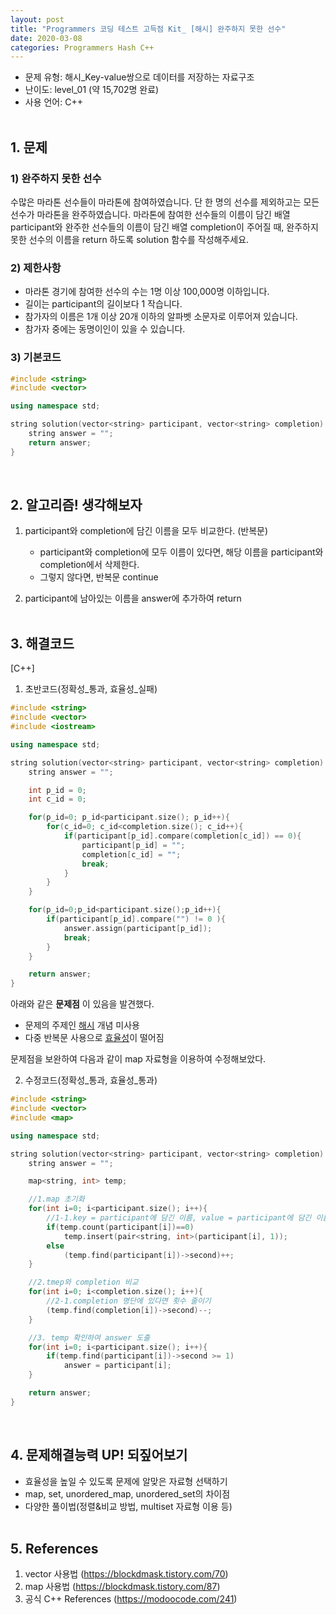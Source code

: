 ```yaml
---
layout: post
title: "Programmers 코딩 테스트 고득점 Kit_ [해시] 완주하지 못한 선수"
date: 2020-03-08
categories: Programmers Hash C++
---
```


- 문제 유형: 해시_Key-value쌍으로 데이터를 저장하는 자료구조
- 난이도: level_01 (약 15,702명 완료)
- 사용 언어: C++ <br/><br/>

## 1. 문제
### 1) 완주하지 못한 선수   
수많은 마라톤 선수들이 마라톤에 참여하였습니다. 단 한 명의 선수를 제외하고는 모든 선수가 마라톤을 완주하였습니다. 마라톤에 참여한 선수들의 이름이 담긴 배열 participant와 완주한 선수들의 이름이 담긴 배열 completion이 주어질 때, 완주하지 못한 선수의 이름을 return 하도록 solution 함수를 작성해주세요.<br/>

### 2) 제한사항   
- 마라톤 경기에 참여한 선수의 수는 1명 이상 100,000명 이하입니다.<br/>
- 길이는 participant의 길이보다 1 작습니다.<br/>
- 참가자의 이름은 1개 이상 20개 이하의 알파벳 소문자로 이루어져 있습니다.<br/>
- 참가자 중에는 동명이인이 있을 수 있습니다.<br/>  

### 3) 기본코드
```c++
#include <string>
#include <vector>

using namespace std;

string solution(vector<string> participant, vector<string> completion) {
    string answer = "";
    return answer;
}
```
<br/>

## 2. 알고리즘! 생각해보자
1) participant와 completion에 담긴 이름을 모두 비교한다. (반복문)
   - participant와 completion에 모두 이름이 있다면, 해당 이름을 participant와 completion에서 삭제한다.
   - 그렇지 않다면, 반복문 continue

2) participant에 남아있는 이름을 answer에 추가하여 return
<br/><br/>

## 3. 해결코드
[C++]<br/>

1) 초반코드(정확성_통과, 효율성_실패)
```c++
#include <string>
#include <vector>
#include <iostream>

using namespace std;

string solution(vector<string> participant, vector<string> completion) {
    string answer = "";

    int p_id = 0;
    int c_id = 0;

    for(p_id=0; p_id<participant.size(); p_id++){
        for(c_id=0; c_id<completion.size(); c_id++){
            if(participant[p_id].compare(completion[c_id]) == 0){
                participant[p_id] = "";
                completion[c_id] = "";
                break;
            }
        }        
    }

    for(p_id=0;p_id<participant.size();p_id++){
        if(participant[p_id].compare("") != 0 ){
            answer.assign(participant[p_id]);
            break;
        }
    }

    return answer;
}
```
아래와 같은 **문제점** 이 있음을 발견했다.<br/>
- 문제의 주제인 <u>해시</u> 개념 미사용
- 다중 반복문 사용으로 <u>효율성</u>이 떨어짐

문제점을 보완하여 다음과 같이 map 자료형을 이용하여 수정해보았다.<br/>

2) 수정코드(정확성_통과, 효율성_통과)
```c++
#include <string>
#include <vector>
#include <map>

using namespace std;

string solution(vector<string> participant, vector<string> completion) {
    string answer = "";

    map<string, int> temp;

    //1.map 초기화
    for(int i=0; i<participant.size(); i++){
        //1-1.key = participant에 담긴 이름, value = participant에 담긴 이름의 횟수
        if(temp.count(participant[i])==0)
            temp.insert(pair<string, int>(participant[i], 1));
        else
            (temp.find(participant[i])->second)++;
    }

    //2.tmep와 completion 비교
    for(int i=0; i<completion.size(); i++){
        //2-1.completion 명단에 있다면 횟수 줄이기
        (temp.find(completion[i])->second)--;
    }

    //3. temp 확인하여 answer 도출
    for(int i=0; i<participant.size(); i++){
        if(temp.find(participant[i])->second >= 1)
            answer = participant[i];
    }

    return answer;
}
```  
<br/>

## 4. 문제해결능력 UP! 되짚어보기
- 효율성을 높일 수 있도록 문제에 알맞은 자료형 선택하기
- map, set, unordered_map, unordered_set의 차이점
- 다양한 풀이법(정렬&비교 방법, multiset 자료형 이용 등)
<br/><br/>

## 5. References
1) vector 사용법 (<https://blockdmask.tistory.com/70>)<br/>
2) map 사용법 (<https://blockdmask.tistory.com/87>)<br/>
3) 공식 C++ References (<https://modoocode.com/241>)
<br/><br/>
